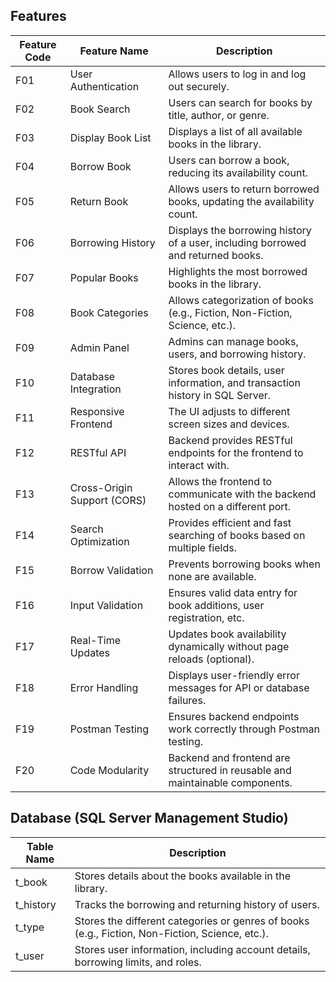 ## Features

| Feature Code | Feature Name               | Description                                                                 |
|--------------|----------------------------|-----------------------------------------------------------------------------|
| F01          | User Authentication        | Allows users to log in and log out securely.                               |
| F02          | Book Search                | Users can search for books by title, author, or genre.                     |
| F03          | Display Book List          | Displays a list of all available books in the library.                     |
| F04          | Borrow Book                | Users can borrow a book, reducing its availability count.                  |
| F05          | Return Book                | Allows users to return borrowed books, updating the availability count.    |
| F06          | Borrowing History          | Displays the borrowing history of a user, including borrowed and returned books. |
| F07          | Popular Books              | Highlights the most borrowed books in the library.                         |
| F08          | Book Categories            | Allows categorization of books (e.g., Fiction, Non-Fiction, Science, etc.).|
| F09          | Admin Panel                | Admins can manage books, users, and borrowing history.                     |
| F10          | Database Integration       | Stores book details, user information, and transaction history in SQL Server. |
| F11          | Responsive Frontend        | The UI adjusts to different screen sizes and devices.                      |
| F12          | RESTful API                | Backend provides RESTful endpoints for the frontend to interact with.      |
| F13          | Cross-Origin Support (CORS)| Allows the frontend to communicate with the backend hosted on a different port. |
| F14          | Search Optimization        | Provides efficient and fast searching of books based on multiple fields.   |
| F15          | Borrow Validation          | Prevents borrowing books when none are available.                          |
| F16          | Input Validation           | Ensures valid data entry for book additions, user registration, etc.       |
| F17          | Real-Time Updates          | Updates book availability dynamically without page reloads (optional).     |
| F18          | Error Handling             | Displays user-friendly error messages for API or database failures.        |
| F19          | Postman Testing            | Ensures backend endpoints work correctly through Postman testing.          |
| F20          | Code Modularity            | Backend and frontend are structured in reusable and maintainable components. |

## Database (SQL Server Management Studio)

| Table Name | Description                                                                 |
|------------|-----------------------------------------------------------------------------|
| t_book     | Stores details about the books available in the library.                   |
| t_history  | Tracks the borrowing and returning history of users.                       |
| t_type     | Stores the different categories or genres of books (e.g., Fiction, Non-Fiction, Science, etc.). |
| t_user     | Stores user information, including account details, borrowing limits, and roles. |
